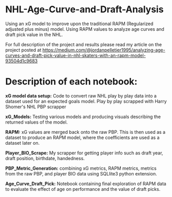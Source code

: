 # NHL-Age-Curve-and-Draft-Analysis
Using an xG model to improve upon the traditional RAPM (Regularized adjusted plus minus) model. Using RAPM values to analyze age curves and draft pick value in the NHL.

For full description of the project and results please read my article on the project posted at https://medium.com/@jordanpelletier1995/analyzing-age-curves-and-draft-pick-value-in-nhl-skaters-with-an-rapm-model-93504d1c9683

# Description of each notebook:

**xG model data setup:** Code to convert raw NHL play by play data into a dataset used for an expected goals model. Play by play scrapped with Harry Shomer's NHL PBP scrapper

**xG_Models:** Testing various models and producing visuals describing the returned values of the model.

**RAPM:** xG values are merged back onto the raw PBP. This is then used as a dataset to produce an RAPM model, where the coefficients are used as a dataset later on.

**Player_BIO_Scrape:** My scrapper for getting player info such as draft year, draft position, birthdate, handedness.

**PBP_Metric_Generation:** combining xG metrics, RAPM metrics, metrics from the raw PBP, and player BIO data using SQLlite3 python extension.

**Age_Curve_Draft_Pick:** Notebook containing final exploration of RAPM data to evaluate the effect of age on performance and the value of draft picks.
